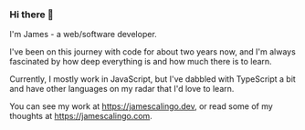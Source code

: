 ### Hi there 👋

I'm James - a web/software developer.

I've been on this journey with code for about two years now, and I'm always fascinated by how deep everything is and how much there is to learn.

Currently, I mostly work in JavaScript, but I've dabbled with TypeScript a bit and have other languages on my radar that I'd love to learn.

You can see my work at https://jamescalingo.dev, or read some of my thoughts at https://jamescalingo.com.

<!--
**JamesCalingo/JamesCalingo** is a ✨ _special_ ✨ repository because its `README.md` (this file) appears on your GitHub profile.

Here are some ideas to get you started:

- 🔭 I’m currently working on ...
- 🌱 I’m currently learning ...
- 👯 I’m looking to collaborate on ...
- 🤔 I’m looking for help with ...
- 💬 Ask me about ...
- 📫 How to reach me: ...
- 😄 Pronouns: ...
- ⚡ Fun fact: ...
-->

